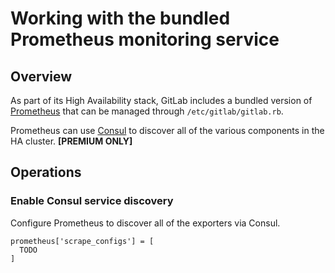 # Working with the bundled Prometheus monitoring service

## Overview

As part of its High Availability stack, GitLab includes a bundled version of [Prometheus](https://prometheus.io) that can be managed through `/etc/gitlab/gitlab.rb`.

Prometheus can use [Consul](consul.md) to discover all of the various components in the HA cluster. **[PREMIUM ONLY]**

## Operations


### Enable Consul service discovery

Configure Prometheus to discover all of the exporters via Consul.

   ```
   prometheus['scrape_configs'] = [
     TODO
   ]
   ```
